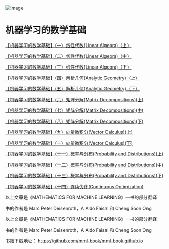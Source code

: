 

![image](https://user-images.githubusercontent.com/48244562/112636585-3e74e500-8e78-11eb-92f1-29c56d61d10c.png)



# 机器学习的数学基础

[【机器学习的数学基础】（一）线性代数(Linear Algebra)（上）](https://mp.weixin.qq.com/s?__biz=Mzg2MzM4Njk4MA==&mid=2247489064&idx=1&sn=a3351e11b75b58ba04d4db70fb9d7903&chksm=ce783a23f90fb335470006b00fae36fd8a3ac2dbe73deae0f2b4f43526c51aa2895828cc8364&token=28675777&lang=zh_CN#rd)

[【机器学习的数学基础】（二）线性代数(Linear Algebra)（中） ](https://mp.weixin.qq.com/s?__biz=Mzg2MzM4Njk4MA==&mid=2247489064&idx=2&sn=c5b6b546f85d0b5e0b91674e74688f06&chksm=ce783a23f90fb335f8aa11ddc9d4f2cf780d927f94ff5dbce6c2fc1a4aa27c4465bee02cefd6&token=28675777&lang=zh_CN#rd)

[【机器学习的数学基础】（三）线性代数(Linear Algebra)（下）](https://mp.weixin.qq.com/s?__biz=Mzg2MzM4Njk4MA==&mid=2247489064&idx=3&sn=6d0e6835409c767a6f5007052e9400cd&chksm=ce783a23f90fb335a7741ff58734009031ec72f430e9f165e6483f74097e0e3a0f057e33f059&token=28675777&lang=zh_CN#rd)

[【机器学习的数学基础】（四）解析几何(Analytic Geometry)（上）](https://mp.weixin.qq.com/s?__biz=Mzg2MzM4Njk4MA==&mid=2247489064&idx=4&sn=b4bba2c1000e7a2a2b943ebd9fda246e&chksm=ce783a23f90fb335d49428ccaa04a1512ba9257f3172335426561940272165e1ef996c917c4f&token=28675777&lang=zh_CN#rd)

[【机器学习的数学基础】（五）解析几何(Analytic Geometry)（下）](https://mp.weixin.qq.com/s?__biz=Mzg2MzM4Njk4MA==&mid=2247489064&idx=5&sn=b4e86ae6aebcdc072d9a6e3571e00efa&chksm=ce783a23f90fb335900482c2a77748b96207b200d08ac156e09f99905ec96027281bc4fb711e&token=28675777&lang=zh_CN#rd)

[【机器学习的数学基础】（六）矩阵分解(Matrix Decompositions)(上)](https://mp.weixin.qq.com/s?__biz=Mzg2MzM4Njk4MA==&mid=2247489064&idx=6&sn=bbb238908c5458a444b5a38b5aaa57e2&chksm=ce783a23f90fb33555cf5f248658de643305198644872e992dca12332e73e2c469a45cc13842&token=28675777&lang=zh_CN#rd)

[【机器学习的数学基础】（七）矩阵分解(Matrix Decompositions)(中)](https://mp.weixin.qq.com/s?__biz=Mzg2MzM4Njk4MA==&mid=2247489066&idx=1&sn=e0257c93ce6078cfbd1c15da5698f9ee&chksm=ce783a21f90fb3370c32e167a5bdec9cd870e13ab887023434b9620296f36ec34890211e8ef0&token=28675777&lang=zh_CN#rd)

[【机器学习的数学基础】（八）矩阵分解(Matrix Decompositions)(下)](https://mp.weixin.qq.com/s?__biz=Mzg2MzM4Njk4MA==&mid=2247489091&idx=1&sn=52fed4ba15859bb6fde4dace4fa98f00&chksm=ce783a48f90fb35e017d3a2830ba0668a3fea27bb16e45e11c5e48e0e0c2ffd3f3c3717d9c9a&token=28675777&lang=zh_CN#rd)

[【机器学习的数学基础】（九）向量微积分(Vector Calculus)(上)](https://mp.weixin.qq.com/s?__biz=Mzg2MzM4Njk4MA==&mid=2247489185&idx=1&sn=457b205252d89f7d5a805e3071708371&chksm=ce783aaaf90fb3bc4d725ce1c7eadd5e4b5cd92c4c61c43d1dae61f9f853ab8df56c24531582&token=28675777&lang=zh_CN#rd)

[【机器学习的数学基础】（十）向量微积分(Vector Calculus)(下)](https://mp.weixin.qq.com/s?__biz=Mzg2MzM4Njk4MA==&mid=2247489390&idx=1&sn=662e1fd719580989071d0f1d81e6aead&chksm=ce783b65f90fb273c290be1b11fb9150173c0b1fd1aa6b33fec8a007152da304682f2f0fc813&token=28675777&lang=zh_CN#rd)

[【机器学习的数学基础】（十一）概率与分布(Probability and Distributions)(上)](https://mp.weixin.qq.com/s?__biz=Mzg2MzM4Njk4MA==&tempkey=MTExMl9IL2dyUzlhanJsZ0QxYno5T2FBNDgwTE5ibXVqNnlBa3R0cWp0SzFxbWdDZlBPdmptZ3plcHpDS1NrWW9Ob0R4SHpHRTBHQXpxLWhGaVA3UE42SG1zSHltbF9mVXQybmZrc25oNXVYVndJNmg5YTJ6bEFZSkltamtFdWxfMHpEN001bW9yWnBZREQ1YzNUZ3VWVFItcVFhcWRLRUQwZXB5YXBKSW1Rfn4=&chksm=ce783523f90fbc3537d97db4d97b5149de8756e27f445692fc81151c887b40c98202d9cadac5&token=28675777&lang=zh_CN#rd)

[【机器学习的数学基础】（十二）概率与分布(Probability and Distributions)(中)](https://mp.weixin.qq.com/s?__biz=Mzg2MzM4Njk4MA==&tempkey=MTExMl93TmIvSU82VzdCVlhtRnI0T2FBNDgwTE5ibXVqNnlBa3R0cWp0SzFxbWdDZlBPdmptZ3plcHpDS1NrYVRweWZiTlItd3lwaWJ3Qm1ObldjOWhsMUdyY0VYTkdaeVgtOWdieTNCVjdVRzk3NHZpM1NhLU83VU9oa0hyWDdyU1dNdWNUR2ItN0ViRTg0bmhKQkVWTVdEYWhYcDBURlZWUU5PbHcxTHlnfn4=&chksm=ce783523f90fbc357a37090d843a79773c6d8e0b39538e4ef5137822c17914f0a46f69b77b46&token=28675777&lang=zh_CN#rd)

[【机器学习的数学基础】（十三）概率与分布(Probability and Distributions)(下)](https://mp.weixin.qq.com/s?__biz=Mzg2MzM4Njk4MA==&mid=2247489833&idx=1&sn=afd8cc9813b8b2ee12b39df132167009&chksm=ce783522f90fbc34a62f19dae0f593eb2c87ca7d38e27b29affa40a3e154ac88115922377f0a&token=28675777&lang=zh_CN#rd)

[【机器学习的数学基础】（十四）连续优化(Continuous Optimization)](https://mp.weixin.qq.com/s?__biz=Mzg2MzM4Njk4MA==&mid=2247489887&idx=1&sn=45cc60f14c9de0748aad8450a7ded451&chksm=ce783554f90fbc4255610f35b40cae43e2becda6a4294eaf89e3f43215106d3e7a9faf21efee&token=28675777&lang=zh_CN#rd)

以上文章是《MATHEMATICS FOR MACHINE LEARNING》一书的部分翻译

书的作者是 Marc Peter Deisenroth，A Aldo Faisal 和 Cheng Soon Ong

以上文章是《MATHEMATICS FOR MACHINE LEARNING》一书的部分翻译  

书的作者是 Marc Peter Deisenroth，A Aldo Faisal 和 Cheng Soon Ong

书籍下载地址：
https://github.com/mml-book/mml-book.github.io

